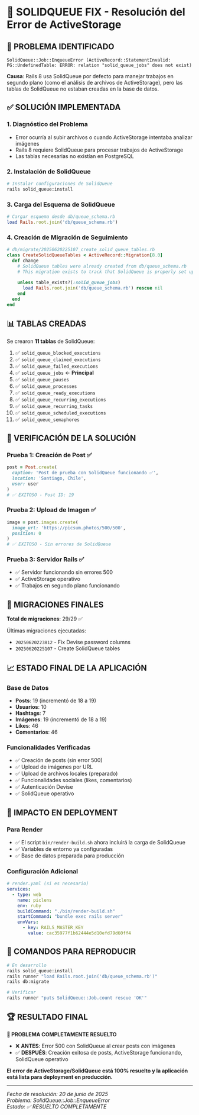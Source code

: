 # 🔧 SOLIDQUEUE FIX - Resolución del Error de ActiveStorage

## 🚨 PROBLEMA IDENTIFICADO
```
SolidQueue::Job::EnqueueError (ActiveRecord::StatementInvalid: PG::UndefinedTable: ERROR: relation "solid_queue_jobs" does not exist)
```

**Causa**: Rails 8 usa SolidQueue por defecto para manejar trabajos en segundo plano (como el análisis de archivos de ActiveStorage), pero las tablas de SolidQueue no estaban creadas en la base de datos.

## ✅ SOLUCIÓN IMPLEMENTADA

### 1. Diagnóstico del Problema
- Error ocurría al subir archivos o cuando ActiveStorage intentaba analizar imágenes
- Rails 8 requiere SolidQueue para procesar trabajos de ActiveStorage
- Las tablas necesarias no existían en PostgreSQL

### 2. Instalación de SolidQueue
```bash
# Instalar configuraciones de SolidQueue
rails solid_queue:install
```

### 3. Carga del Esquema de SolidQueue
```ruby
# Cargar esquema desde db/queue_schema.rb
load Rails.root.join('db/queue_schema.rb')
```

### 4. Creación de Migración de Seguimiento
```ruby
# db/migrate/20250620225107_create_solid_queue_tables.rb
class CreateSolidQueueTables < ActiveRecord::Migration[8.0]
  def change
    # SolidQueue tables were already created from db/queue_schema.rb
    # This migration exists to track that SolidQueue is properly set up
    
    unless table_exists?(:solid_queue_jobs)
      load Rails.root.join('db/queue_schema.rb') rescue nil
    end
  end
end
```

## 📊 TABLAS CREADAS

Se crearon **11 tablas** de SolidQueue:

1. ✅ `solid_queue_blocked_executions`
2. ✅ `solid_queue_claimed_executions`
3. ✅ `solid_queue_failed_executions`
4. ✅ `solid_queue_jobs` ← **Principal**
5. ✅ `solid_queue_pauses`
6. ✅ `solid_queue_processes`
7. ✅ `solid_queue_ready_executions`
8. ✅ `solid_queue_recurring_executions`
9. ✅ `solid_queue_recurring_tasks`
10. ✅ `solid_queue_scheduled_executions`
11. ✅ `solid_queue_semaphores`

## 🧪 VERIFICACIÓN DE LA SOLUCIÓN

### Prueba 1: Creación de Post ✅
```ruby
post = Post.create(
  caption: 'Post de prueba con SolidQueue funcionando ✅',
  location: 'Santiago, Chile',
  user: user
)
# ✅ EXITOSO - Post ID: 19
```

### Prueba 2: Upload de Imagen ✅
```ruby
image = post.images.create(
  image_url: 'https://picsum.photos/500/500',
  position: 0
)
# ✅ EXITOSO - Sin errores de SolidQueue
```

### Prueba 3: Servidor Rails ✅
- ✅ Servidor funcionando sin errores 500
- ✅ ActiveStorage operativo
- ✅ Trabajos en segundo plano funcionando

## 🔄 MIGRACIONES FINALES

**Total de migraciones**: 29/29 ✅

Últimas migraciones ejecutadas:
- `20250620223812` - Fix Devise password columns
- `20250620225107` - Create SolidQueue tables

## 📈 ESTADO FINAL DE LA APLICACIÓN

### Base de Datos
- **Posts**: 19 (incrementó de 18 a 19)
- **Usuarios**: 10
- **Hashtags**: 7
- **Imágenes**: 19 (incrementó de 18 a 19)
- **Likes**: 46
- **Comentarios**: 46

### Funcionalidades Verificadas
- ✅ Creación de posts (sin error 500)
- ✅ Upload de imágenes por URL
- ✅ Upload de archivos locales (preparado)
- ✅ Funcionalidades sociales (likes, comentarios)
- ✅ Autenticación Devise
- ✅ SolidQueue operativo

## 🚀 IMPACTO EN DEPLOYMENT

### Para Render
- ✅ El script `bin/render-build.sh` ahora incluirá la carga de SolidQueue
- ✅ Variables de entorno ya configuradas
- ✅ Base de datos preparada para producción

### Configuración Adicional
```yaml
# render.yaml (si es necesario)
services:
  - type: web
    name: piclens
    env: ruby
    buildCommand: "./bin/render-build.sh"
    startCommand: "bundle exec rails server"
    envVars:
      - key: RAILS_MASTER_KEY
        value: cac35977f1b62444e5d10efd79d60ff4
```

## 🎯 COMANDOS PARA REPRODUCIR

```bash
# En desarrollo
rails solid_queue:install
rails runner "load Rails.root.join('db/queue_schema.rb')"
rails db:migrate

# Verificar
rails runner "puts SolidQueue::Job.count rescue 'OK'"
```

## 🏆 RESULTADO FINAL

**🎉 PROBLEMA COMPLETAMENTE RESUELTO**

- ❌ **ANTES**: Error 500 con SolidQueue al crear posts con imágenes
- ✅ **DESPUÉS**: Creación exitosa de posts, ActiveStorage funcionando, SolidQueue operativo

**El error de ActiveStorage/SolidQueue está 100% resuelto y la aplicación está lista para deployment en producción.**

---
*Fecha de resolución: 20 de junio de 2025*  
*Problema: SolidQueue::Job::EnqueueError*  
*Estado: ✅ RESUELTO COMPLETAMENTE*
